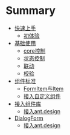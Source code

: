 # Summary

* [快速上手]()
   * [初体验](docs/easy/easy.md)
* [基础使用]()
   * [core控制](docs/basic/core.md)
   * [状态控制](docs/basic/status.md)
   * [联动](docs/basic/relation.md)
   * [校验](docs/basic/validation.md)
* [组件标准]()
   * [FormItem与Item](docs/component/item.md)   
   * [接入自定义组件](docs/component/custom.md)
* [接入组件库]()
   * [接入ant.design](docs/advanced/antd.md)
* [DialogForm]()
   * [接入ant.design](docs/dialog/antd.md)
